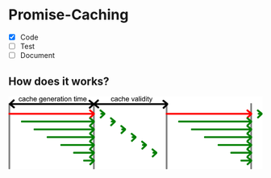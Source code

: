 # Promise-Caching

- [X] Code
- [ ] Test
- [ ] Document

## How does it works?


![Time chart](/doc/time-chart.png?raw=true "Time chart")

